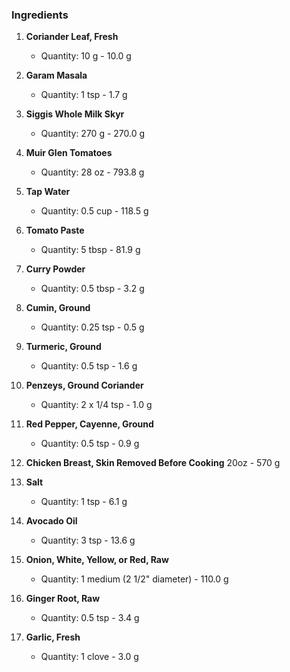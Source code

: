 ### Ingredients

1. **Coriander Leaf, Fresh**  
   - Quantity: 10 g - 10.0 g  

2. **Garam Masala**  
   - Quantity: 1 tsp - 1.7 g  

3. **Siggis Whole Milk Skyr**  
   - Quantity: 270 g - 270.0 g  

4. **Muir Glen Tomatoes**  
   - Quantity: 28 oz - 793.8 g  

5. **Tap Water**  
   - Quantity: 0.5 cup - 118.5 g

6. **Tomato Paste**  
   - Quantity: 5 tbsp - 81.9 g  

7. **Curry Powder**  
   - Quantity: 0.5 tbsp - 3.2 g  

8. **Cumin, Ground**  
   - Quantity: 0.25 tsp - 0.5 g  

9. **Turmeric, Ground**  
   - Quantity: 0.5 tsp - 1.6 g  

10. **Penzeys, Ground Coriander**  
    - Quantity: 2 x 1/4 tsp - 1.0 g  

11. **Red Pepper, Cayenne, Ground**  
    - Quantity: 0.5 tsp - 0.9 g  

12. **Chicken Breast, Skin Removed Before Cooking** 20oz - 570 g  

13. **Salt**  
    - Quantity: 1 tsp - 6.1 g  

14. **Avocado Oil**  
    - Quantity: 3 tsp - 13.6 g  

15. **Onion, White, Yellow, or Red, Raw**  
    - Quantity: 1 medium (2 1/2" diameter) - 110.0 g

16. **Ginger Root, Raw**  
    - Quantity: 0.5 tsp - 3.4 g  

17. **Garlic, Fresh**  
    - Quantity: 1 clove - 3.0 g  
